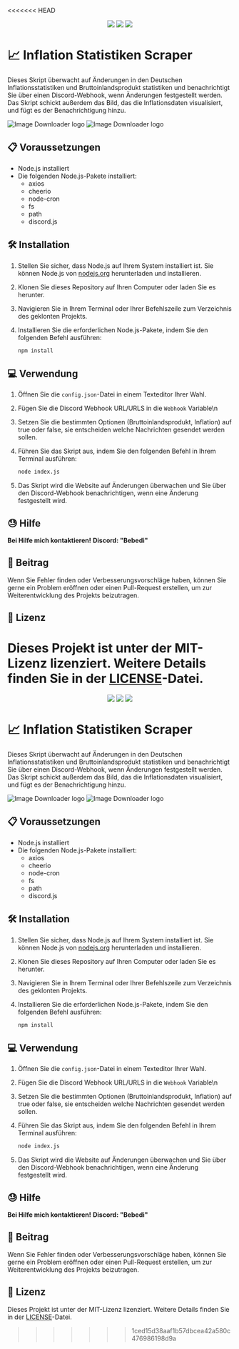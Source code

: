 <<<<<<< HEAD
<div align='center'>
  <img src='https://img.shields.io/badge/License-MIT-blue.svg'>
  <a href="https://linksta.cc/@Bebedi"><img src="https://www.buymeacoffee.com/assets/img/custom_images/orange_img.png"></a>
  <a href="https://replit.com/@bebedi15/Inflation-Statistiken-Scraper"><img src="https://replit.com/badge/github/bebedi15/Inflation-Statistiken-Scraper"></a>
</div>

# 📈 Inflation Statistiken Scraper

Dieses Skript überwacht auf Änderungen in den Deutschen Inflationsstatistiken und Bruttoinlandsprodukt statistiken und benachrichtigt Sie über einen Discord-Webhook, wenn Änderungen festgestellt werden. Das Skript schickt außerdem das Bild, das die Inflationsdaten visualisiert, und fügt es der Benachrichtigung hinzu.

![Image Downloader logo](https://i.imgur.com/fwbveCp.png)
![Image Downloader logo](https://i.imgur.com/xu2lb3F.png)

## 📋 Voraussetzungen

- Node.js installiert
- Die folgenden Node.js-Pakete installiert:
  - axios
  - cheerio
  - node-cron
  - fs
  - path
  - discord.js

## 🛠️ Installation

1. Stellen Sie sicher, dass Node.js auf Ihrem System installiert ist. Sie können Node.js von [nodejs.org](https://nodejs.org/) herunterladen und installieren.

2. Klonen Sie dieses Repository auf Ihren Computer oder laden Sie es herunter.

3. Navigieren Sie in Ihrem Terminal oder Ihrer Befehlszeile zum Verzeichnis des geklonten Projekts.

4. Installieren Sie die erforderlichen Node.js-Pakete, indem Sie den folgenden Befehl ausführen:

    ```bash
    npm install
    ```

## 💻 Verwendung

1. Öffnen Sie die `config.json`-Datei in einem Texteditor Ihrer Wahl.

2. Fügen Sie die Discord Webhook URL/URLS in die ```Webhook``` Variable\n

3. Setzen Sie die bestimmten Optionen (Bruttoinlandsprodukt, Inflation) auf true oder false, sie entscheiden welche Nachrichten gesendet werden sollen.

3. Führen Sie das Skript aus, indem Sie den folgenden Befehl in Ihrem Terminal ausführen:

    ```bash
    node index.js
    ```

4. Das Skript wird die Website auf Änderungen überwachen und Sie über den Discord-Webhook benachrichtigen, wenn eine Änderung festgestellt wird.

## 😓 Hilfe

**Bei Hilfe mich kontaktieren!**
**Discord: "Bebedi"**

## 🤝 Beitrag

Wenn Sie Fehler finden oder Verbesserungsvorschläge haben, können Sie gerne ein Problem eröffnen oder einen Pull-Request erstellen, um zur Weiterentwicklung des Projekts beizutragen.

## 📄 Lizenz

Dieses Projekt ist unter der MIT-Lizenz lizenziert. Weitere Details finden Sie in der [LICENSE](LICENSE)-Datei.
=======
<div align='center'>
  <img src='https://img.shields.io/badge/License-MIT-blue.svg'>
  <a href="https://linksta.cc/@Bebedi"><img src="https://www.buymeacoffee.com/assets/img/custom_images/orange_img.png"></a>
  <a href="https://replit.com/@bebedi15/Inflation-Statistiken-Scraper"><img src="https://replit.com/badge/github/bebedi15/Inflation-Statistiken-Scraper"></a>
</div>

# 📈 Inflation Statistiken Scraper

Dieses Skript überwacht auf Änderungen in den Deutschen Inflationsstatistiken und Bruttoinlandsprodukt statistiken und benachrichtigt Sie über einen Discord-Webhook, wenn Änderungen festgestellt werden. Das Skript schickt außerdem das Bild, das die Inflationsdaten visualisiert, und fügt es der Benachrichtigung hinzu.

![Image Downloader logo](https://i.imgur.com/fwbveCp.png)
![Image Downloader logo](https://i.imgur.com/xu2lb3F.png)

## 📋 Voraussetzungen

- Node.js installiert
- Die folgenden Node.js-Pakete installiert:
  - axios
  - cheerio
  - node-cron
  - fs
  - path
  - discord.js

## 🛠️ Installation

1. Stellen Sie sicher, dass Node.js auf Ihrem System installiert ist. Sie können Node.js von [nodejs.org](https://nodejs.org/) herunterladen und installieren.

2. Klonen Sie dieses Repository auf Ihren Computer oder laden Sie es herunter.

3. Navigieren Sie in Ihrem Terminal oder Ihrer Befehlszeile zum Verzeichnis des geklonten Projekts.

4. Installieren Sie die erforderlichen Node.js-Pakete, indem Sie den folgenden Befehl ausführen:

    ```bash
    npm install
    ```

## 💻 Verwendung

1. Öffnen Sie die `config.json`-Datei in einem Texteditor Ihrer Wahl.

2. Fügen Sie die Discord Webhook URL/URLS in die ```Webhook``` Variable\n

3. Setzen Sie die bestimmten Optionen (Bruttoinlandsprodukt, Inflation) auf true oder false, sie entscheiden welche Nachrichten gesendet werden sollen.

3. Führen Sie das Skript aus, indem Sie den folgenden Befehl in Ihrem Terminal ausführen:

    ```bash
    node index.js
    ```

4. Das Skript wird die Website auf Änderungen überwachen und Sie über den Discord-Webhook benachrichtigen, wenn eine Änderung festgestellt wird.

## 😓 Hilfe

**Bei Hilfe mich kontaktieren!**
**Discord: "Bebedi"**

## 🤝 Beitrag

Wenn Sie Fehler finden oder Verbesserungsvorschläge haben, können Sie gerne ein Problem eröffnen oder einen Pull-Request erstellen, um zur Weiterentwicklung des Projekts beizutragen.

## 📄 Lizenz

Dieses Projekt ist unter der MIT-Lizenz lizenziert. Weitere Details finden Sie in der [LICENSE](LICENSE)-Datei.
>>>>>>> 1ced15d38aaf1b57dbcea42a580c476986198d9a
